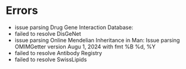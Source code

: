 # Errors

- issue parsing Drug Gene Interaction Database: 
- failed to resolve DisGeNet
- issue parsing Online Mendelian Inheritance in Man: Issue parsing OMIMGetter version Augu 1, 2024 with fmt %B %d, %Y
- failed to resolve Antibody Registry
- failed to resolve SwissLipids